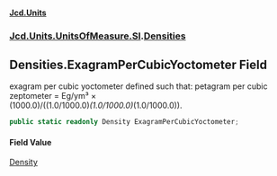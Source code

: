 #### [Jcd.Units](index.md 'index')
### [Jcd.Units.UnitsOfMeasure.SI](Jcd.Units.UnitsOfMeasure.SI.md 'Jcd.Units.UnitsOfMeasure.SI').[Densities](Densities.md 'Jcd.Units.UnitsOfMeasure.SI.Densities')

## Densities.ExagramPerCubicYoctometer Field

exagram per cubic yoctometer defined such that: petagram per cubic zeptometer = Eg/ym³ ×  
(1000.0)/((1.0/1000.0)*(1.0/1000.0)*(1.0/1000.0)).

```csharp
public static readonly Density ExagramPerCubicYoctometer;
```

#### Field Value
[Density](Density.md 'Jcd.Units.UnitTypes.Density')